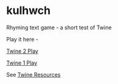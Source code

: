 kulhwch
=======

Rhyming text game - a short test of Twine

Play it here - 

[Twine 2 Play](https://rawgit.com/nate2squared/kulhwch/master/main.html)

[Twine 1 Play](http://jollyjauntgames.com/kulhwch/)

See [Twine Resources](https://github.com/nate2squared/game-creation/tree/master/twine)
